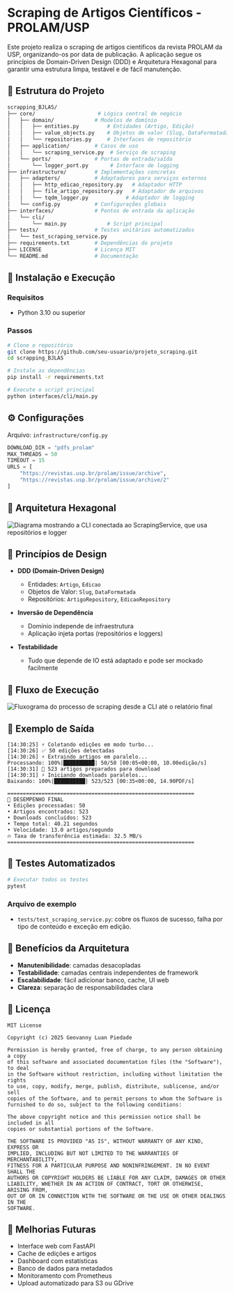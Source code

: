 # Scraping de Artigos Científicos - PROLAM/USP

Este projeto realiza o scraping de artigos científicos da revista PROLAM da USP, organizando-os por data de publicação. A aplicação segue os princípios de Domain-Driven Design (DDD) e Arquitetura Hexagonal para garantir uma estrutura limpa, testável e de fácil manutenção.

## 📂 Estrutura do Projeto

```bash
scrapping_BJLAS/
├── core/                    # Lógica central de negócio
│   ├── domain/             # Modelos de domínio
│   │   ├── entities.py         # Entidades (Artigo, Edição)
│   │   ├── value_objects.py    # Objetos de valor (Slug, DataFormatada)
│   │   └── repositories.py     # Interfaces de repositório
│   ├── application/        # Casos de uso
│   │   └── scraping_service.py  # Serviço de scraping
│   └── ports/              # Portas de entrada/saída
│       └── logger_port.py       # Interface de logging
├── infrastructure/         # Implementações concretas
│   ├── adapters/           # Adaptadores para serviços externos
│   │   ├── http_edicao_repository.py   # Adaptador HTTP
│   │   ├── file_artigo_repository.py   # Adaptador de arquivos
│   │   └── tqdm_logger.py            # Adaptador de logging
│   └── config.py           # Configurações globais
├── interfaces/             # Pontos de entrada da aplicação
│   └── cli/
│       └── main.py             # Script principal
├── tests/                  # Testes unitários automatizados
│   └── test_scraping_service.py
├── requirements.txt        # Dependências do projeto
├── LICENSE                 # Licença MIT
└── README.md               # Documentação
```

## 🔧 Instalação e Execução

### Requisitos

- Python 3.10 ou superior

### Passos

```bash
# Clone o repositório
git clone https://github.com/seu-usuario/projeto_scraping.git
cd scrapping_BJLAS

# Instale as dependências
pip install -r requirements.txt

# Execute o script principal
python interfaces/cli/main.py
```

## ⚙️ Configurações

Arquivo: `infrastructure/config.py`

```python
DOWNLOAD_DIR = "pdfs_prolam"
MAX_THREADS = 50
TIMEOUT = 15
URLS = [
    "https://revistas.usp.br/prolam/issue/archive",
    "https://revistas.usp.br/prolam/issue/archive/2"
]
```

## 🧠 Arquitetura Hexagonal
![Diagrama mostrando a CLI conectada ao ScrapingService, que usa repositórios e logger](docs/images/arquitetura_hexagonal.png)

## 🧠 Princípios de Design

- **DDD (Domain-Driven Design)**

  - Entidades: `Artigo`, `Edicao`
  - Objetos de Valor: `Slug`, `DataFormatada`
  - Repositórios: `ArtigoRepository`, `EdicaoRepository`

- **Inversão de Dependência**

  - Domínio independe de infraestrutura
  - Aplicação injeta portas (repositórios e loggers)

- **Testabilidade**

  - Tudo que depende de IO está adaptado e pode ser mockado facilmente

## 🚀 Fluxo de Execução
![Fluxograma do processo de scraping desde a CLI até o relatório final](docs/images/fluxo_execucao.png)

## 📄 Exemplo de Saída

```text
[14:30:25] ⚡ Coletando edições em modo turbo...
[14:30:26] ✅ 50 edições detectadas
[14:30:26] ⚡ Extraindo artigos em paralelo...
Processando: 100%|██████████| 50/50 [00:05<00:00, 10.00edição/s]
[14:30:31] 🚀 523 artigos preparados para download
[14:30:31] ⚡ Iniciando downloads paralelos...
Baixando: 100%|██████████| 523/523 [00:35<00:00, 14.90PDF/s]

============================================================
🏁 DESEMPENHO FINAL
• Edições processadas: 50
• Artigos encontrados: 523
• Downloads concluídos: 523
• Tempo total: 40.21 segundos
• Velocidade: 13.0 artigos/segundo
🔥 Taxa de transferência estimada: 32.5 MB/s
============================================================
```

## 🧪 Testes Automatizados

```bash
# Executar todos os testes
pytest
```

### Arquivo de exemplo

- `tests/test_scraping_service.py`: cobre os fluxos de sucesso, falha por tipo de conteúdo e exceção em edição.

## 🌟 Benefícios da Arquitetura

- **Manutenibilidade**: camadas desacopladas
- **Testabilidade**: camadas centrais independentes de framework
- **Escalabilidade**: fácil adicionar banco, cache, UI web
- **Clareza**: separação de responsabilidades clara

## 📄 Licença

```text
MIT License

Copyright (c) 2025 Geovanny Luan Piedade

Permission is hereby granted, free of charge, to any person obtaining a copy
of this software and associated documentation files (the "Software"), to deal
in the Software without restriction, including without limitation the rights
to use, copy, modify, merge, publish, distribute, sublicense, and/or sell
copies of the Software, and to permit persons to whom the Software is
furnished to do so, subject to the following conditions:

The above copyright notice and this permission notice shall be included in all
copies or substantial portions of the Software.

THE SOFTWARE IS PROVIDED "AS IS", WITHOUT WARRANTY OF ANY KIND, EXPRESS OR
IMPLIED, INCLUDING BUT NOT LIMITED TO THE WARRANTIES OF MERCHANTABILITY,
FITNESS FOR A PARTICULAR PURPOSE AND NONINFRINGEMENT. IN NO EVENT SHALL THE
AUTHORS OR COPYRIGHT HOLDERS BE LIABLE FOR ANY CLAIM, DAMAGES OR OTHER
LIABILITY, WHETHER IN AN ACTION OF CONTRACT, TORT OR OTHERWISE, ARISING FROM,
OUT OF OR IN CONNECTION WITH THE SOFTWARE OR THE USE OR OTHER DEALINGS IN THE
SOFTWARE.
```

## 🚨 Melhorias Futuras

- Interface web com FastAPI
- Cache de edições e artigos
- Dashboard com estatísticas
- Banco de dados para metadados
- Monitoramento com Prometheus
- Upload automatizado para S3 ou GDrive

